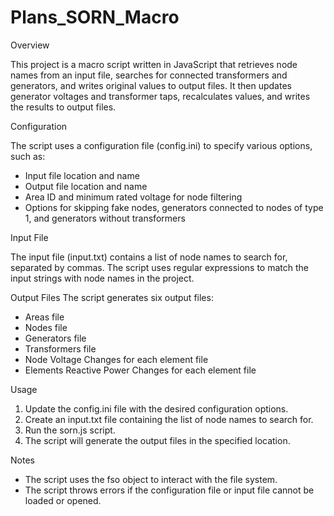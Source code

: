 # Plans_SORN_Macro

Overview

This project is a macro script written in JavaScript that retrieves node names from an input file, searches for connected transformers and generators, and writes original values to output files. It then updates generator voltages and transformer taps, recalculates values, and writes the results to output files.


Configuration

The script uses a configuration file (config.ini) to specify various options, such as:

* Input file location and name
* Output file location and name
* Area ID and minimum rated voltage for node filtering
* Options for skipping fake nodes, generators connected to nodes of type 1, and generators without transformers


Input File

The input file (input.txt) contains a list of node names to search for, separated by commas. The script uses regular expressions to match the input strings with node names in the project.


Output Files
The script generates six output files:

  * Areas file
  * Nodes file
  * Generators file
  * Transformers file
  * Node Voltage Changes for each element file
  * Elements Reactive Power Changes for each element file

Usage

1. Update the config.ini file with the desired configuration options.
2. Create an input.txt file containing the list of node names to search for.
3. Run the sorn.js script.
4. The script will generate the output files in the specified location.


Notes

* The script uses the fso object to interact with the file system.
* The script throws errors if the configuration file or input file cannot be loaded or opened.